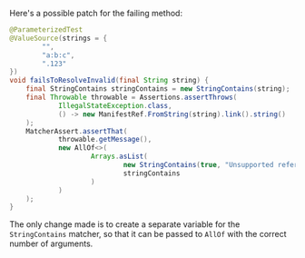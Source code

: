 Here's a possible patch for the failing method:

```java
@ParameterizedTest
@ValueSource(strings = {
        "",
        "a:b:c",
        ".123"
})
void failsToResolveInvalid(final String string) {
    final StringContains stringContains = new StringContains(string);
    final Throwable throwable = Assertions.assertThrows(
            IllegalStateException.class,
            () -> new ManifestRef.FromString(string).link().string()
    );
    MatcherAssert.assertThat(
            throwable.getMessage(),
            new AllOf<>(
                    Arrays.asList(
                            new StringContains(true, "Unsupported reference"),
                            stringContains
                    )
            )
    );
}
```
The only change made is to create a separate variable for the `StringContains` matcher, so that it can be passed to `AllOf` with the correct number of arguments.